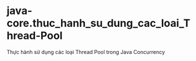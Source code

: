 # java-core.thuc_hanh_su_dung_cac_loai_Thread-Pool
Thực hành sử dụng các loại Thread Pool trong Java Concurrency
